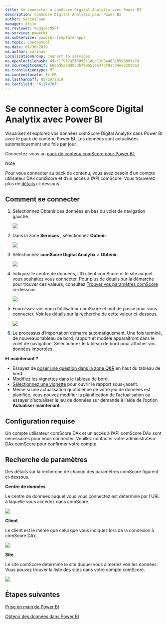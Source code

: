 ```yaml
---
title: Se connecter à comScore Digital Analytix avec Power BI
description: comScore Digital Analytix pour Power BI
author: SarinaJoan
manager: kfile
ms.reviewer: maggiesMSFT
ms.service: powerbi
ms.subservice: powerbi-template-apps
ms.topic: conceptual
ms.date: 01/30/2019
ms.author: sarinas
LocalizationGroup: Connect to services
ms.openlocfilehash: 49ac1f917a5f3095c1dbc13c644061859389fe74
ms.sourcegitcommit: 60dad5aa0d85db790553e537bf8ac34ee3289ba3
ms.translationtype: MT
ms.contentlocale: fr-FR
ms.lasthandoff: 05/29/2019
ms.locfileid: "61174767"
---
```

# <a name="connect-to-comscore-digital-analytix-with-power-bi"></a>Se connecter à comScore Digital Analytix avec Power BI
Visualisez et explorez vos données comScore Digital Analytix dans Power BI avec le pack de contenu Power BI. Les données sont actualisées automatiquement une fois par jour.

Connectez-vous au [pack de contenu comScore pour Power BI.](https://app.powerbi.com/getdata/services/comscore)

>[!NOTE]
>Pour vous connecter au pack de contenu, vous avez besoin d’un compte utilisateur DAx comScore et d’un accès à l’API comScore. Vous trouverez plus de [détails](#Requirements) ci-dessous.

## <a name="how-to-connect"></a>Comment se connecter
1. Sélectionnez Obtenir des données en bas du volet de navigation gauche.
   
   ![](media/service-connect-to-connect-to/getdata.png)
2. Dans la zone **Services** , sélectionnez **Obtenir**.
   
   ![](media/service-connect-to-connect-to/services.png)
3. Sélectionnez **comScore Digital Analytix** \> **Obtenir**.
   
   ![](media/service-connect-to-connect-to/comscore.png)
4. Indiquez le centre de données, l’ID client comScore et le site auquel vous souhaitez vous connecter. Pour plus de détails sur la démarche pour trouver ces valeurs, consultez [Trouver vos paramètres comScore](#FindingParams) ci-dessous.
   
   ![](media/service-connect-to-connect-to/parameters.png)
5. Fournissez vos nom d’utilisateur comScore et mot de passe pour vous connecter. Voir les détails sur la recherche de cette valeur ci-dessous.
   
   ![](media/service-connect-to-connect-to/creds.png)
6. Le processus d’importation démarre automatiquement. Une fois terminé, de nouveaux tableau de bord, rapport et modèle apparaîtront dans le volet de navigation. Sélectionnez le tableau de bord pour afficher vos données importées.

**Et maintenant ?**

* Essayez de [poser une question dans la zone Q&R](consumer/end-user-q-and-a.md) en haut du tableau de bord.
* [Modifiez les vignettes](service-dashboard-edit-tile.md) dans le tableau de bord.
* [Sélectionnez une vignette](consumer/end-user-tiles.md) pour ouvrir le rapport sous-jacent.
* Même si une actualisation quotidienne de votre jeu de données est planifiée, vous pouvez modifier la planification de l’actualisation ou essayer d’actualiser le jeu de données sur demande à l’aide de l’option **Actualiser maintenant**.

<a name="Requirements"></a>

## <a name="system-requirements"></a>Configuration requise
Un compte utilisateur comScore DAx et un accès à l’API comScore DAx sont nécessaires pour vous connecter. Veuillez contacter votre administrateur DAx comScore pour confirmer votre compte.

<a name="FindingParams"></a>

## <a name="finding-parameters"></a>Recherche de paramètres
Des détails sur la recherche de chacun des paramètres comScore figurent ci-dessous.

**Centre de données**

Le centre de données auquel vous vous connectez est déterminé par l’URL à laquelle vous accédez dans comScore.

![](media/service-connect-to-connect-to/comscore_url.png) 

**Client**

Le client est le même que celui que vous indiquez lors de la connexion à comScore DAx.

![](media/service-connect-to-connect-to/comscore_signin.png) 

**Site**

Le site comScore détermine le site duquel vous aimeriez voir les données. Vous pouvez trouver la liste des sites dans votre compte comScore.

![](media/service-connect-to-connect-to/comscore_sites.png)

## <a name="next-steps"></a>Étapes suivantes
[Prise en main de Power BI](service-get-started.md)

[Obtenir des données dans Power BI](service-get-data.md)

